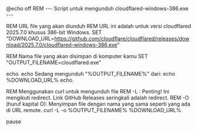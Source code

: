 @echo off
REM --- Script untuk mengunduh cloudflared-windows-386.exe ---

REM URL file yang akan diunduh
REM URL ini adalah untuk versi cloudflared 2025.7.0 khusus 386-bit Windows.
SET "DOWNLOAD_URL=https://github.com/cloudflare/cloudflared/releases/download/2025.7.0/cloudflared-windows-386.exe"

REM Nama file yang akan disimpan di komputer kamu
SET "OUTPUT_FILENAME=cloudflared.exe"

echo.
echo Sedang mengunduh "%OUTPUT_FILENAME%" dari:
echo %DOWNLOAD_URL%
echo.

REM Menggunakan curl untuk mengunduh file
REM -L : Penting! Ini mengikuti redirect. Link GitHub Releases seringkali adalah redirect.
REM -O (huruf kapital O): Menyimpan file dengan nama yang sama seperti yang ada di URL remote.
curl -L -o %OUTPUT_FILENAME% %DOWNLOAD_URL%

pause
